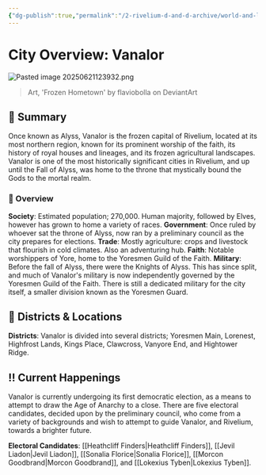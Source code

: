 ```yaml
---
{"dg-publish":true,"permalink":"/2-rivelium-d-and-d-archive/world-and-lore/cities/vanalor/","created":"2025-06-21T12:33:54.754+02:00","updated":"2025-06-21T13:13:36.672+02:00"}
---
```


# City Overview: Vanalor

![Pasted image 20250621123932.png](/img/user/5%20%F0%9F%93%A6%20The%20Back%20Store/Images/Pasted%20image%2020250621123932.png)
> Art, 'Frozen Hometown' by flaviobolla on DeviantArt
## 📃 Summary

Once known as Alyss, Vanalor is the frozen capital of Rivelium, located at its most northern region, known for its prominent worship of the faith, its history of royal houses and lineages, and its frozen agricultural landscapes. Vanalor is one of the most historically significant cities in Rivelium, and up until the Fall of Alyss, was home to the throne that mystically bound the Gods to the mortal realm.
### 🧭 Overview

**Society**: Estimated population; 270,000. Human majority, followed by Elves, however has grown to home a variety of races.
**Government**: Once ruled by whoever sat the throne of Alyss, now ran by a preliminary council as the city prepares for elections.
**Trade**: Mostly agriculture: crops and livestock that flourish in cold climates. Also an adventuring hub.
**Faith**: Notable worshippers of Yore, home to the Yoresmen Guild of the Faith.
**Military**: Before the fall of Alyss, there were the Knights of Alyss. This has since split, and much of Vanalor's military is now independently governed by the Yoresmen Guild of the Faith. There is still a dedicated military for the city itself, a smaller division known as the Yoresmen Guard.
## 📍 Districts & Locations

**Districts**: Vanalor is divided into several districts; Yoresmen Main, Lorenest, Highfrost Lands, Kings Place, Clawcross, Vanyore End, and Hightower Ridge.
## ‼️ Current Happenings

Vanalor is currently undergoing its first democratic election, as a means to attempt to draw the Age of Anarchy to a close. There are five electoral candidates, decided upon by the preliminary council, who come from a variety of backgrounds and wish to attempt to guide Vanalor, and Rivelium, towards a brighter future.

**Electoral Candidates**: [[Heathcliff Finders\|Heathcliff Finders]], [[Jevil Liadon\|Jevil Liadon]], [[Sonalia Florice\|Sonalia Florice]], [[Morcon Goodbrand\|Morcon Goodbrand]], and [[Lokexius Tyben\|Lokexius Tyben]].